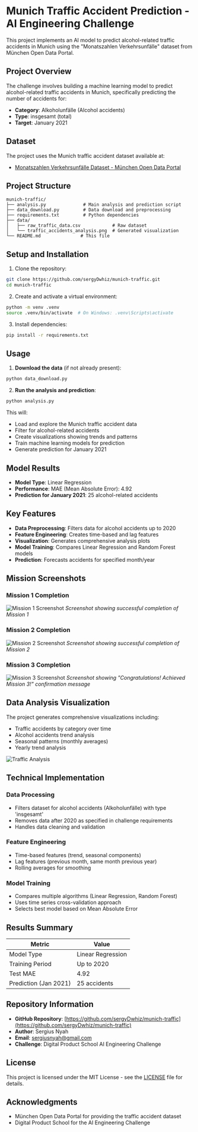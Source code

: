 # Munich Traffic Accident Prediction - AI Engineering Challenge

This project implements an AI model to predict alcohol-related traffic accidents in Munich using the "Monatszahlen Verkehrsunfälle" dataset from München Open Data Portal.

## Project Overview

The challenge involves building a machine learning model to predict alcohol-related traffic accidents in Munich, specifically predicting the number of accidents for:
- **Category**: Alkoholunfälle (Alcohol accidents)
- **Type**: insgesamt (total)
- **Target**: January 2021

## Dataset

The project uses the Munich traffic accident dataset available at:
- [Monatszahlen Verkehrsunfälle Dataset - München Open Data Portal](https://opendata.muenchen.de/dataset/monatszahlen-verkehrsunfaelle)

## Project Structure

```
munich-traffic/
├── analysis.py              # Main analysis and prediction script
├── data_download.py         # Data download and preprocessing
├── requirements.txt         # Python dependencies
├── data/
│   ├── raw_traffic_data.csv            # Raw dataset
│   └── traffic_accidents_analysis.png  # Generated visualization
└── README.md               # This file
```

## Setup and Installation

1. Clone the repository:
```bash
git clone https://github.com/sergyDwhiz/munich-traffic.git
cd munich-traffic
```

2. Create and activate a virtual environment:
```bash
python -m venv .venv
source .venv/bin/activate  # On Windows: .venv\Scripts\activate
```

3. Install dependencies:
```bash
pip install -r requirements.txt
```

## Usage

1. **Download the data** (if not already present):
```bash
python data_download.py
```

2. **Run the analysis and prediction**:
```bash
python analysis.py
```

This will:
- Load and explore the Munich traffic accident data
- Filter for alcohol-related accidents
- Create visualizations showing trends and patterns
- Train machine learning models for prediction
- Generate prediction for January 2021

## Model Results

- **Model Type**: Linear Regression
- **Performance**: MAE (Mean Absolute Error): 4.92
- **Prediction for January 2021**: 25 alcohol-related accidents

## Key Features

- **Data Preprocessing**: Filters data for alcohol accidents up to 2020
- **Feature Engineering**: Creates time-based and lag features
- **Visualization**: Generates comprehensive analysis plots
- **Model Training**: Compares Linear Regression and Random Forest models
- **Prediction**: Forecasts accidents for specified month/year

## Mission Screenshots

### Mission 1 Completion
![Mission 1 Screenshot](screenshots/mission1_completion.png)
*Screenshot showing successful completion of Mission 1*

### Mission 2 Completion
![Mission 2 Screenshot](screenshots/mission2_completion.png)
*Screenshot showing successful completion of Mission 2*

### Mission 3 Completion
![Mission 3 Screenshot](screenshots/mission3_completion.png)
*Screenshot showing "Congratulations! Achieved Mission 3!" confirmation message*

## Data Analysis Visualization

The project generates comprehensive visualizations including:
- Traffic accidents by category over time
- Alcohol accidents trend analysis
- Seasonal patterns (monthly averages)
- Yearly trend analysis

![Traffic Analysis](data/traffic_accidents_analysis.png)

## Technical Implementation

### Data Processing
- Filters dataset for alcohol accidents (Alkoholunfälle) with type 'insgesamt'
- Removes data after 2020 as specified in challenge requirements
- Handles data cleaning and validation

### Feature Engineering
- Time-based features (trend, seasonal components)
- Lag features (previous month, same month previous year)
- Rolling averages for smoothing

### Model Training
- Compares multiple algorithms (Linear Regression, Random Forest)
- Uses time series cross-validation approach
- Selects best model based on Mean Absolute Error

## Results Summary

| Metric | Value |
|--------|-------|
| Model Type | Linear Regression |
| Training Period | Up to 2020 |
| Test MAE | 4.92 |
| Prediction (Jan 2021) | 25 accidents |

## Repository Information

- **GitHub Repository**: [https://github.com/sergyDwhiz/munich-traffic](https://github.com/sergyDwhiz/munich-traffic)
- **Author**: Sergius Nyah
- **Email**: sergiusnyah@gmail.com
- **Challenge**: Digital Product School AI Engineering Challenge

## License

This project is licensed under the MIT License - see the [LICENSE](LICENSE) file for details.

## Acknowledgments

- München Open Data Portal for providing the traffic accident dataset
- Digital Product School for the AI Engineering Challenge
